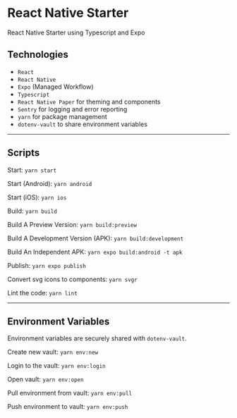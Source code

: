 # React Native Starter

React Native Starter using Typescript and Expo

## Technologies

- `React`
- `React Native`
- `Expo` (Managed Workflow)
- `Typescript`
- `React Native Paper` for theming and components
- `Sentry` for logging and error reporting
- `yarn` for package management
- `dotenv-vault` to share environment variables

---

## Scripts

Start: `yarn start`

Start (Android): `yarn android`

Start (iOS): `yarn ios`

Build: `yarn build`

Build A Preview Version: `yarn build:preview`

Build A Development Version (APK): `yarn build:development`

Build An Independent APK: `yarn expo build:android -t apk`

Publish: `yarn expo publish`

Convert svg icons to components: `yarn svgr`

Lint the code: `yarn lint`

---

## Environment Variables

Environment variables are securely shared with `dotenv-vault`.

Create new vault: `yarn env:new`

Login to the vault: `yarn env:login`

Open vault: `yarn env:open`

Pull environment from vault: `yarn env:pull`

Push environment to vault: `yarn env:push`
